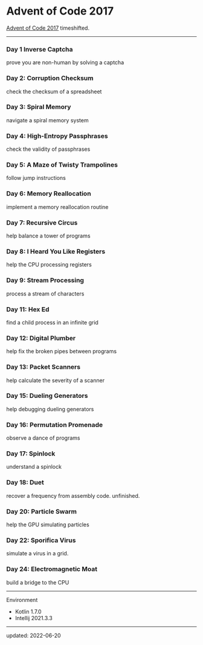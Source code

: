 # Advent of Code 2017

[Advent of Code 2017] timeshifted.

[Advent of Code 2017]:https://adventofcode.com/2017

---

### Day 1 Inverse Captcha

prove you are non-human by solving a captcha

### Day 2: Corruption Checksum

check the checksum of a spreadsheet

### Day 3: Spiral Memory

navigate a spiral memory system

### Day 4: High-Entropy Passphrases

check the validity of passphrases

### Day 5: A Maze of Twisty Trampolines

follow jump instructions

### Day 6: Memory Reallocation

implement a memory reallocation routine

### Day 7: Recursive Circus

help balance a tower of programs

### Day 8: I Heard You Like Registers

help the CPU processing registers

### Day 9: Stream Processing

process a stream of characters

### Day 11: Hex Ed

find a child process in an infinite grid

### Day 12: Digital Plumber

help fix the broken pipes between programs

### Day 13: Packet Scanners

help calculate the severity of a scanner

### Day 15: Dueling Generators

help debugging dueling generators

### Day 16: Permutation Promenade

observe a dance of programs

### Day 17: Spinlock

understand a spinlock

### Day 18: Duet

recover a frequency from assembly code. unfinished.

### Day 20: Particle Swarm

help the GPU simulating particles

### Day 22: Sporifica Virus

simulate a virus in a grid.

### Day 24: Electromagnetic Moat

build a bridge to the CPU

---

Environment

- Kotlin 1.7.0
- Intellij 2021.3.3

---

updated: 2022-06-20